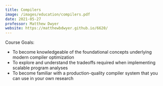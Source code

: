 ```yaml
---
title: Compilers
image: /images/education/compilers.pdf
date: 2021-05-27
professor: Matthew Dwyer
website: https://matthewbdwyer.github.io/6620/
---
```


Course Goals:

* To become knowledgeable of the foundational concepts underlying modern compiler optimization
* To explore and understand the tradeoffs required when implementing scalable program analyses
* To become familiar with a production-quality compiler system that you can use in your own research